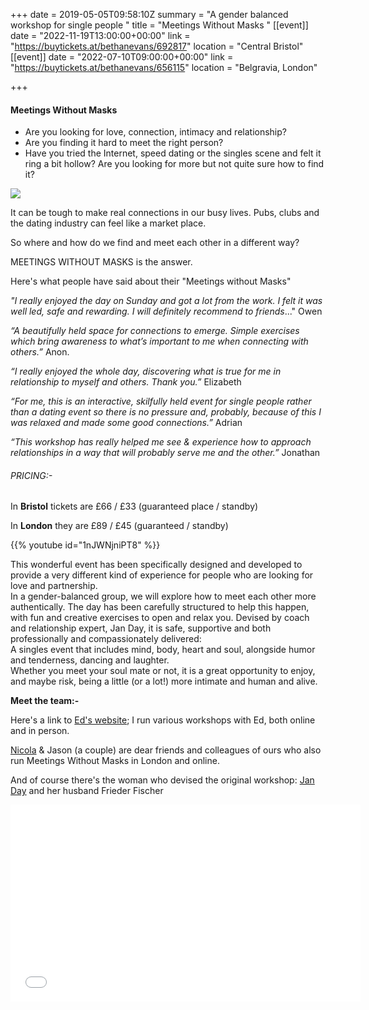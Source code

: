 +++
date = 2019-05-05T09:58:10Z
summary = "A gender balanced workshop for single people "
title = "Meetings Without Masks "
[[event]]
date = "2022-11-19T13:00:00+00:00"
link = "https://buytickets.at/bethanevans/692817"
location = "Central Bristol"
[[event]]
date = "2022-07-10T09:00:00+00:00"
link = "https://buytickets.at/bethanevans/656115"
location = "Belgravia, London"

+++
#### Meetings Without Masks

* Are you looking for love, connection, intimacy and relationship?
* Are you finding it hard to meet the right person?
* Have you tried the Internet, speed dating or the singles scene and felt it ring a bit hollow? Are you looking for more but not quite sure how to find it?

![](/uploads/mwmgreyorangewritingonly.jpg)

It can be tough to make real connections in our busy lives. Pubs, clubs and the dating industry can feel like a market place. 

So where and how do we find and meet each other in a different way?

MEETINGS WITHOUT MASKS is the answer.

Here's what people have said about their "Meetings without Masks"

_"I really enjoyed the day on Sunday and got a lot from the work. I felt it was well led, safe and rewarding. I will definitely recommend to friends_..."   Owen

_“A beautifully held space for connections to emerge. Simple exercises which bring awareness to what’s important to me when connecting with others.”_ Anon.

_“I really enjoyed the whole day, discovering what is true for me in relationship to myself and others. Thank you.”_ Elizabeth

_“For me, this is an interactive, skilfully held event for single people rather than a dating event so there is no pressure and, probably, because of this I was relaxed and made some good connections.”_ Adrian

_“This workshop has really helped me see & experience how to approach relationships in a way that will probably serve me and the other.”_ Jonathan

###### PRICING:-

In **Bristol** tickets are £66 / £33 (guaranteed place / standby)

In **London** they are £89 / £45 (guaranteed / standby)

{{% youtube id="1nJWNjniPT8" %}}

<div>This wonderful event has been specifically designed and developed to provide a very different kind of experience for people who are looking for love and partnership.</div>

<div>In a gender-balanced group, we will explore how to meet each other more authentically. The day has been carefully structured to help this happen, with fun and creative exercises to open and relax you. Devised by coach and relationship expert, Jan Day, it is safe, supportive and both professionally and compassionately delivered: </div>

<div>A singles event that includes mind, body, heart and soul, alongside humor and tenderness, dancing and laughter.</div>

<div>Whether you meet your soul mate or not, it is a great opportunity to enjoy, and maybe risk, being a little (or a lot!) more intimate and human and alive.</div>

**Meet the team:-**

Here's a link to [Ed's website](https://www.edrooke.com/); I run various workshops with Ed, both online and in person.

[Nicola](https://nicolafostercoaching.com/) & Jason (a couple) are dear friends and colleagues of ours who also run Meetings Without Masks in London and online.

And of course there's the woman who devised the original workshop: [Jan Day](http://janday.com/) and her husband Frieder Fischer

<iframe width="560" height="315" src="[https://www.youtube-nocookie.com/embed/JqrdhkMdoQU](https://www.youtube-nocookie.com/embed/JqrdhkMdoQU "https://www.youtube-nocookie.com/embed/JqrdhkMdoQU")" frameborder="0" allow="accelerometer; autoplay; clipboard-write; encrypted-media; gyroscope; picture-in-picture" allowfullscreen></iframe>